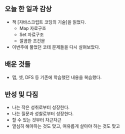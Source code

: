 ## 오늘 한 일과 감상

- 책 [자바스크립트 코딩의 기술]을 읽었다.
  - Map 자료구조
  - Set 자료구조
  - 깔끔한 조건문
- 이번주에 풀었던 코테 문제들을 다시 살펴보았다.

## 배운 것들
- 맵, 셋, DFS 등 기존에 학습했던 내용을 복습했다. 

## 반성 및 다짐

- 나는 작은 성취로부터 성장한다.
- 나는 질문과 성찰로부터 성장한다.
- 할 수 있는 것부터 차근차근
- 열심히 해야하는 것도 맞고, 여유롭게 살아야 하는 것도 맞고